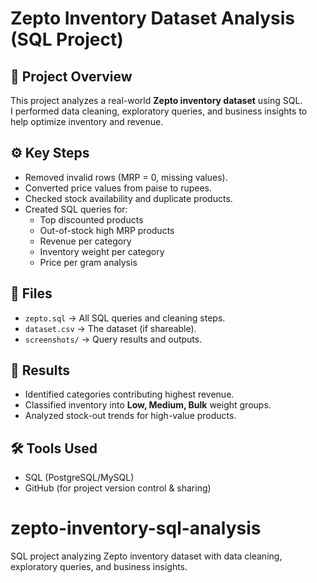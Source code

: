 # Zepto Inventory Dataset Analysis (SQL Project)

## 📌 Project Overview
This project analyzes a real-world **Zepto inventory dataset** using SQL.  
I performed data cleaning, exploratory queries, and business insights to help optimize inventory and revenue.

## ⚙️ Key Steps
- Removed invalid rows (MRP = 0, missing values).  
- Converted price values from paise to rupees.  
- Checked stock availability and duplicate products.  
- Created SQL queries for:
  - Top discounted products  
  - Out-of-stock high MRP products  
  - Revenue per category  
  - Inventory weight per category  
  - Price per gram analysis  

## 📂 Files
- `zepto.sql` → All SQL queries and cleaning steps.  
- `dataset.csv` → The dataset (if shareable).  
- `screenshots/` → Query results and outputs.  

## 🚀 Results
- Identified categories contributing highest revenue.  
- Classified inventory into **Low, Medium, Bulk** weight groups.  
- Analyzed stock-out trends for high-value products.  

## 🛠️ Tools Used
- SQL (PostgreSQL/MySQL)  
- GitHub (for project version control & sharing)  
# zepto-inventory-sql-analysis
SQL project analyzing Zepto inventory dataset with data cleaning, exploratory queries, and business insights.
